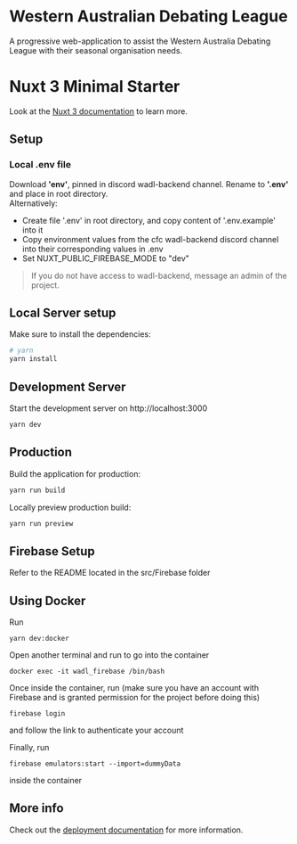 # Western Australian Debating League
A progressive web-application to assist the Western Australia Debating League with their seasonal organisation needs.

# Nuxt 3 Minimal Starter

Look at the [Nuxt 3 documentation](https://nuxt.com/docs/getting-started/introduction) to learn more.

## Setup

### Local .env file
Download **'env'**, pinned in discord wadl-backend channel. Rename to **'.env'** and place in root directory.  
Alternatively:  
* Create file '.env' in root directory, and copy content of '.env.example' into it 
* Copy environment values from the cfc wadl-backend discord channel into their corresponding values in .env  
* Set NUXT_PUBLIC_FIREBASE_MODE to "dev"  
> If you do not have access to wadl-backend, message an admin of the project.

## Local Server setup
Make sure to install the dependencies:

```bash
# yarn
yarn install
```
## Development Server

Start the development server on http://localhost:3000

```bash
yarn dev
```
## Production

Build the application for production:

```bash
yarn run build
```

Locally preview production build:

```bash
yarn run preview
```
## Firebase Setup
Refer to the README located in the src/Firebase folder

## Using Docker
Run

```
yarn dev:docker
```

Open another terminal and run to go into the container

```
docker exec -it wadl_firebase /bin/bash
```

Once inside the container, run (make sure you have an account with Firebase and is granted permission for the project before doing this) 

```
firebase login
```
and follow the link to authenticate your account

Finally, run 

```
firebase emulators:start --import=dummyData
```
inside the container

## More info
Check out the [deployment documentation](https://nuxt.com/docs/getting-started/deployment) for more information.
